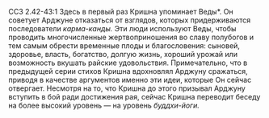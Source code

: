 ССЗ 2.42-43:1	Здесь в первый раз Кришна упоминает Веды\*. Он советует Арджуне отказаться от взглядов, которых придерживаются последователи _карма-канды._ Эти люди используют Веды, чтобы проводить многочисленные жертвоприношения во славу полубогов и тем самым обрести временные плоды и благословения: сыновей, здоровье, власть, богатство, долгую жизнь, хороший урожай или возможность вкушать райские удовольствия. Примечательно, что в предыдущей серии стихов Кришна вдохновлял Арджуну сражаться, приводя в качестве аргументов именно эти идеи, которые Он сейчас отвергает. Несмотря на то, что Кришна до этого призывал Арджуну вступить в бой ради достижения рая, сейчас Кришна переводит беседу на более высокий уровень — на уровень _буддхи-йоги._